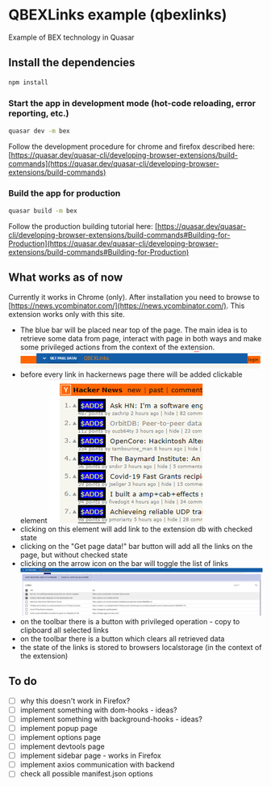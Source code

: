# QBEXLinks example (qbexlinks)

Example of BEX technology in Quasar

## Install the dependencies
```bash
npm install
```

### Start the app in development mode (hot-code reloading, error reporting, etc.)
```bash
quasar dev -m bex
```

Follow the development procedure for chrome and firefox described here:
[https://quasar.dev/quasar-cli/developing-browser-extensions/build-commands](https://quasar.dev/quasar-cli/developing-browser-extensions/build-commands)

### Build the app for production
```bash
quasar build -m bex
```

Follow the production building tutorial here:
[https://quasar.dev/quasar-cli/developing-browser-extensions/build-commands#Building-for-Production](https://quasar.dev/quasar-cli/developing-browser-extensions/build-commands#Building-for-Production)

## What works as of now

Currently it works in Chrome (only). After installation you need to browse to [https://news.ycombinator.com/](https://news.ycombinator.com/). This extension works only with this site.

- The blue bar will be placed near top of the page. The main idea is to retrieve some data from page, interact with page in both ways and make some privileged actions from the context of the extension.
![screenshot](doc/readme-bar01.png)
- before every link in hackernews page there will be added clickable element
![screenshot](doc/readme-links01.png)
- clicking on this element will add link to the extension db with checked state
- clicking on the "Get page data!" bar button will add all the links on the page, but without checked state
- clicking on the arrow icon on the bar will toggle the list of links
![screenshot](doc/readme-webpage01.png)
- on the toolbar there is a button with privileged operation - copy to clipboard all selected links
- on the toolbar there is a button which clears all retrieved data
- the state of the links is stored to browsers localstorage (in the context of the extension)

## To do
- [ ] why this doesn't work in Firefox?
- [ ] implement something with dom-hooks - ideas?
- [ ] implement something with background-hooks - ideas?
- [ ] implement popup page
- [ ] implement options page
- [ ] implement devtools page
- [ ] implement sidebar page - works in Firefox
- [ ] implement axios communication with backend
- [ ] check all possible manifest.json options
